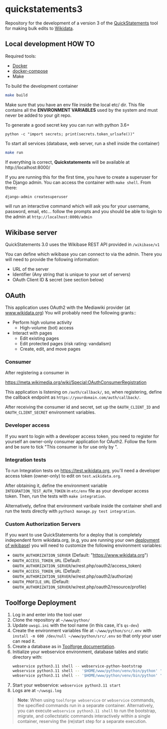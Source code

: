 # quickstatements3

Repository for the development of a version 3 of the [QuickStatements](https://www.wikidata.org/wiki/Help:QuickStatements) tool for making bulk edits to [Wikidata](https://www.wikidata.org).

## Local development HOW TO

Required tools:

* [Docker](https://docs.docker.com/engine/install/)
* [docker-compose](https://docs.docker.com/compose/install/)
* Make

To build the development container

```bash
make build
```


Make sure that you have an env file inside the local etc/ dir.
This file contains all the **ENVIRONMENT VARIABLES** used by the system and must never be added to your git repo.

To generate a good secret key you can run with python 3.6+

```
python -c "import secrets; print(secrets.token_urlsafe())"
```

To start all services (database, web server, run a shell inside the container)

```bash
make run
```


If everything is correct, **Quickstatements** will be available at http://localhost:8000/

If you are running this for the first time, you have to create a superuser for the Django admin. You can access the container with `make shell`. From there:

```bash
django-admin createsuperuser
```

will run an interactive command which will ask you for your username, password, email, etc... follow the prompts and you should be able to login to the admin at `http://localhost:8000/admin`

## Wikibase server

QuickStatements 3.0 uses the Wikibase REST API provided in `/wikibase/v1`

You can define which wikibase you can connect to via the admin. There you will need to provide the following information:

 - URL of the server
 - Identifier (Any string that is unique to your set of servers)
 - OAuth Client ID & secret (see section below)

## OAuth

This application uses OAuth2 with the Mediawiki provider (at www.wikidata.org)
You will probably need the following grants::

* Perform high volume activity
  * High-volume (bot) access
* Interact with pages
  * Edit existing pages
  * Edit protected pages (risk rating: vandalism)
  * Create, edit, and move pages


### Consumer

After registering a consumer in

<https://meta.wikimedia.org/wiki/Special:OAuthConsumerRegistration>

This application is listening on `/auth/callback/`, so, when registering, define the callback endpoint as `https://yourdomain.com/auth/callback/`.

After receiving the consumer id and secret, set up the `OAUTH_CLIENT_ID` and `OAUTH_CLIENT_SECRET` environment variables.

### Developer access

If you want to login with a developer access token, you need to register for yourself an owner-only consumer application for OAuth2.
Follow the form and be sure to tick "This consumer is for use only by <YOUR USERNAME>".

### Integration tests

To run Integration tests on https://test.wikidata.org, you'll need a developer access token (owner-only) to edit on `test.wikidata.org`.

After obtaining it, define the environment variable `INTEGRATION_TEST_AUTH_TOKEN` in `etc/env` file as your developer access token.
Then, run the tests with `make integration`.

Alternatively, define that environment varibale inside the container shell and run the tests directly with `python3 manage.py test integration`.

### Custom Authorization Servers

If you want to use QuickStatements for a deploy that is completely independent form wikidata.org, (e.g, you are running your own [deployment of wikibase](https://wikiba.se/)) you will need to customize the following environment variables:

 - `OAUTH_AUTHORIZATION_SERVER` (Default: "https://www.wikidata.org")
 - `OAUTH_ACCESS_TOKEN_URL`     (Default: `OAUTH_AUTHORIZATION_SERVER`/w/rest.php/oauth2/access_token)
 - `OAUTH_ACCESS_TOKEN_URL`     (Default: `OAUTH_AUTHORIZATION_SERVER`/w/rest.php/oauth2/authorize)
 - `OAUTH_PROFILE_URL`          (Default: `OAUTH_AUTHORIZATION_SERVER`/w/rest.php/oauth2/resource/profile)


## Toolforge Deployment

1. Log in and enter into the tool user
2. Clone the repository at `~/www/python/`
3. Update `uwsgi.ini` with the tool name (in this case, it's `qs-dev`)
4. Create the environment variables file at `~/www/python/src/.env` with `install -m 600 /dev/null ~/www/python/src/.env` so that only your user can read it.
5. Create a database as in [Toolforge documentation](https://wikitech.wikimedia.org/wiki/Help:Toolforge/ToolsDB#Steps_to_create_a_user_database).
6. Initialize your webservice environment, database tables and static directory with:
   ```bash
   webservice python3.11 shell -- webservice-python-bootstrap
   webservice python3.11 shell -- '$HOME/www/python/venv/bin/python' '$HOME/www/python/src/manage.py' migrate
   webservice python3.11 shell -- '$HOME/www/python/venv/bin/python' '$HOME/www/python/src/manage.py' collectstatic --noinput
   ```
7. Start your webservice: `webservice python3.11 start`
8. Logs are at `~/uwsgi.log`

> **Note**: When using `toolforge webservice` or `webservice` commands, the specified commands run in a separate container. Alternatively, you can execute `webservice python3.11 shell` to run the bootstrap, migrate, and collectstatic commands interactively within a single container, reserving the (re)start step for a separate execution.

